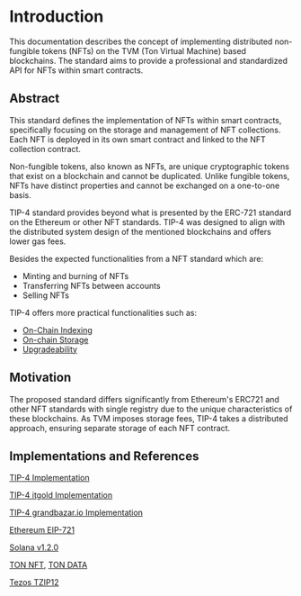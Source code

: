 # Introduction
This documentation describes the concept of implementing distributed non-fungible tokens (NFTs) on the TVM (Ton Virtual Machine) based blockchains. The standard aims to provide a professional and standardized API for NFTs within smart contracts.

## Abstract
This standard defines the implementation of NFTs within smart contracts, specifically focusing on the storage and management of NFT collections. Each NFT is deployed in its own smart contract and linked to the NFT collection contract.

Non-fungible tokens, also known as NFTs, are unique cryptographic tokens that exist on a blockchain and cannot be duplicated. Unlike fungible tokens, NFTs have distinct properties and cannot be exchanged on a one-to-one basis.

TIP-4 standard provides beyond what is presented by the ERC-721 standard on the Ethereum or other NFT standards. TIP-4 was designed to align with the distributed system design of the mentioned blockchains and offers lower gas fees.

Besides the expected functionalities from a NFT standard which are:
- Minting and burning of NFTs
- Transferring NFTs between accounts
- Selling NFTs

TIP-4 offers more practical functionalities such as:
- [On-Chain Indexing](/docs/specifications/43.md)
- [On-chain Storage](/docs/specifications/44.md)
- [Upgradeability](/docs/specifications/45.md)



## Motivation

The proposed standard differs significantly from Ethereum's ERC721 and other NFT standards with single registry due to the unique characteristics of these blockchains. As TVM imposes storage fees, TIP-4 takes a distributed approach, ensuring separate storage of each NFT contract.

## Implementations and References

[TIP-4 Implementation](https://github.com/broxus/tip4)

[TIP-4 itgold Implementation](https://github.com/itgoldio/everscale-tip)

[TIP-4 grandbazar.io Implementation](https://github.com/grandbazar-io/everscale-tip4.6-contracts)

[Ethereum EIP-721](https://eips.ethereum.org/EIPS/eip-721)

[Solana v1.2.0](https://docs.metaplex.com/token-metadata/specification)

[TON NFT](https://github.com/ton-blockchain/TIPs/issues/62), [TON DATA](https://github.com/ton-blockchain/TIPs/issues/64)

[Tezos TZIP12](https://gitlab.com/tezos/tzip/-/blob/master/proposals/tzip-12/tzip-12.md)